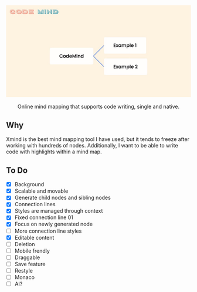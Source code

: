 ![Code Mind](./screenshot.jpg)

<div align="center">
Online mind mapping that supports code writing, single and native.
</div>

## Why
Xmind is the best mind mapping tool I have used, but it tends to freeze after working with hundreds of nodes. Additionally, I want to be able to write code with highlights within a mind map.

## To Do
- [x]  Background
- [x]  Scalable and movable
- [x]  Generate child nodes and sibling nodes
- [x]  Connection lines
- [x]  Styles are managed through context
- [x]  Fixed connection line 01
- [x]  Focus on newly generated node
- [ ]  More connection line styles
- [x]  Editable content
- [ ]  Deletion
- [ ]  Mobile frendly
- [ ]  Draggable
- [ ]  Save feature
- [ ]  Restyle
- [ ]  Monaco
- [ ]  AI?